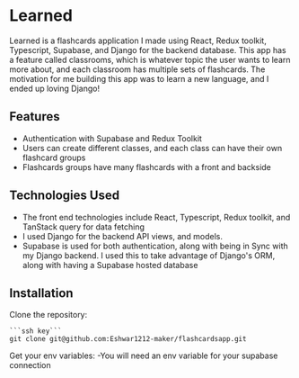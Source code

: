 # Learned

Learned is a flashcards application I made using React, Redux toolkit, Typescript, Supabase, and Django for the backend database. This app has a feature called classrooms, 
which is whatever topic the user wants to learn more about, and each classroom has multiple sets of flashcards. The motivation for me building this app was to learn a new
language, and I ended up loving Django!

## Features

- Authentication with Supabase and Redux Toolkit
- Users can create different classes, and each class can have their own flashcard groups
- Flashcards groups have many flashcards with a front and backside


## Technologies Used

- The front end technologies include React, Typescript, Redux toolkit, and TanStack query for data fetching
- I used Django for the backend API views, and models. 
- Supabase is used for both authentication, along with being in Sync with my Django backend. I used this to take advantage of Django's ORM, along with having a Supabase hosted database

## Installation

Clone the repository:

    ```ssh key```
    git clone git@github.com:Eshwar1212-maker/flashcardsapp.git

Get your env variables:
    -You will need an env variable for your supabase connection

